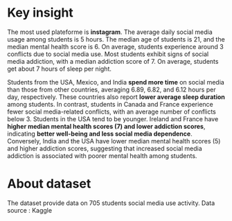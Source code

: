 # Key insight

The most used plateforme is **instagram**. The average daily social media usage among students is 5 hours. The median age of students is 21, and the median mental health score is 6. On average, students experience around 3 conflicts due to social media use. Most students exhibit signs of social media addiction, with a median addiction score of 7. On average, students get about 7 hours of sleep per night.

Students from the USA, Mexico, and India **spend more time** on social media than those from other countries, averaging 6.89, 6.82, and 6.12 hours per day, respectively. These countries also report **lower average sleep duration** among students. In contrast, students in Canada and France experience fewer social media-related conflicts, with an average number of conflicts below 3. Students in the USA tend to be younger. Ireland and France have **higher median mental health scores (7) and lower addiction scores**, indicating **better well-being and less social media dependence**. Conversely, India and the USA have lower median mental health scores (5) and higher addiction scores, suggesting that increased social media addiction is associated with poorer mental health among students.

# About dataset
The dataset provide data on 705 students social media use activity.
Data source : Kaggle
